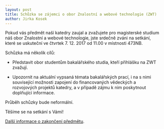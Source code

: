 ```yaml
---
layout: post
title: Schůzka se zájemci o obor Znalostní a webové technologie (ZWT)
author: Jirka Kosek
---
```


Pokud vás předmět naší katedry zaujal a zvažujete pro magisterské
studium náš obor Znalostní a webové technologie, jste srdečně zváni na
setkání, které se uskuteční ve čtvrtek 7. 12. 2017 od 11.00 v
místnosti 473NB.

Schůzka má několik cílů:

* Představit obor studentům bakalářského studia, kteří přihlášku na ZWT zvažují.

* Upozornit na aktuální vypsaná témata bakalářských prací, i na s nimi
související možnosti zapojení do financovaných vědeckých a rozvojových
projektů katedry, a v případě zájmu k nim poskytnout doplňující
informace.

Průběh schůzky bude neformální.

Těšíme se na setkání s Vámi!

[Další informace o zakončení předmětu](http://kizi.vse.cz/schuzka-se-zajemci-o-obor-znalostni-a-webove-technologie-zwt/).

